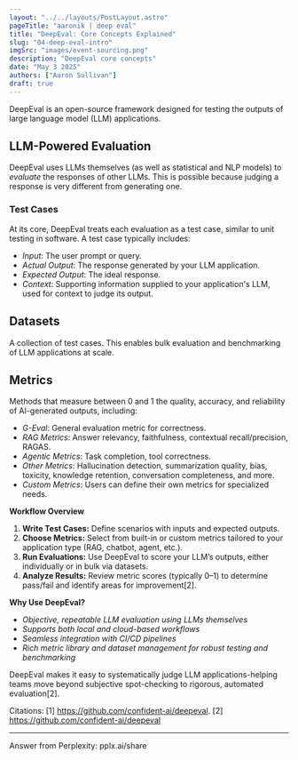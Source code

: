 ```yaml
---
layout: "../../layouts/PostLayout.astro"
pageTitle: "aaronik | deep eval"
title: "DeepEval: Core Concepts Explained"
slug: "04-deep-eval-intro"
imgSrc: "images/event-sourcing.png"
description: "DeepEval core concepts"
date: "May 3 2025"
authors: ["Aaron Sullivan"]
draft: true
---
```


DeepEval is an open-source framework designed for testing the outputs of large language model (LLM) applications.

## LLM-Powered Evaluation

DeepEval uses LLMs themselves (as well as statistical and NLP models) to *evaluate* the responses of other LLMs. This is possible because judging a response is very different from generating one.


### Test Cases

At its core, DeepEval treats each evaluation as a test case, similar to unit testing in software. A test case typically includes:

- *Input*: The user prompt or query.
- *Actual Output*: The response generated by your LLM application.
- *Expected Output*: The ideal response.
- *Context*: Supporting information supplied to your application's LLM, used for context to judge its output.

## Datasets

A collection of test cases. This enables bulk evaluation and benchmarking of LLM applications at scale.

## Metrics

Methods that measure between 0 and 1 the quality, accuracy, and reliability of AI-generated outputs, including:

- *G-Eval*: General evaluation metric for correctness.
- *RAG Metrics*: Answer relevancy, faithfulness, contextual recall/precision, RAGAS.
- *Agentic Metrics*: Task completion, tool correctness.
- *Other Metrics*: Hallucination detection, summarization quality, bias, toxicity, knowledge retention, conversation completeness, and more.
- *Custom Metrics*: Users can define their own metrics for specialized needs.

**Workflow Overview**

1. **Write Test Cases:** Define scenarios with inputs and expected outputs.
2. **Choose Metrics:** Select from built-in or custom metrics tailored to your application type (RAG, chatbot, agent, etc.).
3. **Run Evaluations:** Use DeepEval to score your LLM’s outputs, either individually or in bulk via datasets.
4. **Analyze Results:** Review metric scores (typically 0–1) to determine pass/fail and identify areas for improvement[2].

**Why Use DeepEval?**

- *Objective, repeatable LLM evaluation using LLMs themselves*
- *Supports both local and cloud-based workflows*
- *Seamless integration with CI/CD pipelines*
- *Rich metric library and dataset management for robust testing and benchmarking*

DeepEval makes it easy to systematically judge LLM applications-helping teams move beyond subjective spot-checking to rigorous, automated evaluation[2].

Citations:
[1] https://github.com/confident-ai/deepeval.
[2] https://github.com/confident-ai/deepeval

---
Answer from Perplexity: pplx.ai/share




